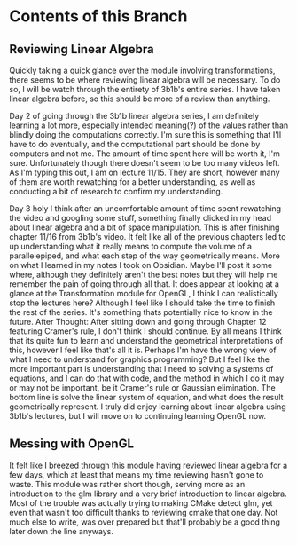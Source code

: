 # Contents of this Branch
## Reviewing Linear Algebra
Quickly taking a quick glance over the module involving transformations, there seems to be where reviewing linear algebra will be necessary. To do so, I will be watch through the entirety of 3b1b's entire series. I have taken linear algebra before, so this should be more of a review than anything.

Day 2 of going through the 3b1b linear algebra series, I am definitely learning a lot more, especially intended meaning(?) of the values rather than blindly doing the computations correctly. I'm sure this is something that I'll have to do eventually, and the computational part should be done by computers and not me. The amount of time spent here will be worth it, I'm sure. Unfortunately though there doesn't seem to be too many videos left. As I'm typing this out, I am on lecture 11/15. They are short, however many of them are worth rewatching for a better understanding, as well as conducting a bit of research to confirm my understanding.

Day 3 holy I think after an uncomfortable amount of time spent rewatching the video and googling some stuff, something finally clicked in my head about linear algebra and a bit of space manipulation. This is after finishing chapter 11/16 from 3b1b's video. It felt like all of the previous chapters led to up understanding what it really means to compute the volume of a parallelepiped, and what each step of the way geometrically means. More on what I learned in my notes I took on Obsidian. Maybe I'll post it some where, although they definitely aren't the best notes but they will help me remember the pain of going through all that. It does appear at looking at a glance at the Transformation module for OpenGL, I think I can realistically stop the lectures here? Although I feel like I should take the time to finish the rest of the series. It's something thats potentially nice to know in the future.
After Thought:
After sitting down and going through Chapter 12 featuring Cramer's rule, I don't think I should continue. By all means I think that its quite fun to learn and understand the geometrical interpretations of this, however I feel like that's all it is. Perhaps I'm have the wrong view of what I need to understand for graphics programming? But I feel like the more important part is understanding that I need to solving a systems of equations, and I can do that with code, and the method in which I do it may or may not be important, be it Cramer's rule or Gaussian elimination. The bottom line is solve the linear system of equation, and what does the result geometrically represent. I truly did enjoy learning about linear algebra using 3b1b's lectures, but I will move on to continuing learning OpenGL now.

## Messing with OpenGL
It felt like I breezed through this module having reviewed linear algebra for a few days, which at least that means my time reviewing hasn't gone to waste. This module was rather short though, serving more as an introduction to the glm library and a very brief introduction to linear algebra. Most of the trouble was actually trying to making CMake detect glm, yet even that wasn't too difficult thanks to reviewing cmake that one day. Not much else to write, was over prepared but that'll probably be a good thing later down the line anyways.
